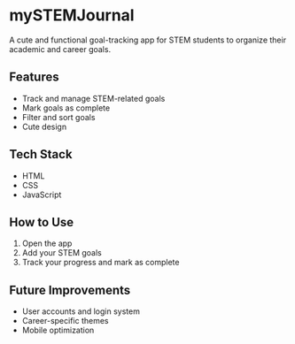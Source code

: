 # mySTEMJournal
A cute and functional goal-tracking app for STEM students to organize their academic and career goals.

## Features
- Track and manage STEM-related goals
- Mark goals as complete
- Filter and sort goals
- Cute design 

## Tech Stack
- HTML
- CSS
- JavaScript 

## How to Use
1. Open the app
2. Add your STEM goals
3. Track your progress and mark as complete

## Future Improvements
- User accounts and login system
- Career-specific themes
- Mobile optimization
